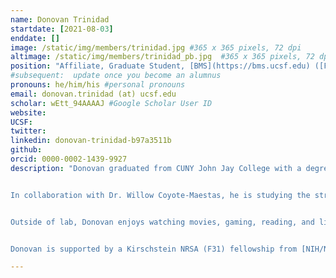 ```yaml
---
name: Donovan Trinidad
startdate: [2021-08-03]
enddate: []
image: /static/img/members/trinidad.jpg #365 x 365 pixels, 72 dpi
altimage: /static/img/members/trinidad_pb.jpg  #365 x 365 pixels, 72 dpi
position: "Affiliate, Graduate Student, [BMS](https://bms.ucsf.edu) ([F31 NRSA](https://www.nigms.nih.gov/))"
#subsequent:  update once you become an alumnus
pronouns: he/him/his #personal pronouns
email: donovan.trinidad (at) ucsf.edu
scholar: wEtt_94AAAAJ #Google Scholar User ID
website:
UCSF:
twitter:
linkedin: donovan-trinidad-b97a3511b
github:
orcid: 0000-0002-1439-9927
description: "Donovan graduated from CUNY John Jay College with a degree in Cell and Molecular Biology. As an undergraduate, he worked under [Dr. Nathan Lents](https://nathanlents.wordpress.com) to help develop a computational model that determined an individual's time of death based on changes in the cadaver's skin microbiome.


In collaboration with Dr. Willow Coyote-Maestas, he is studying the structure-function relationship of the ESX-3 secretion system in M. smegmatis.


Outside of lab, Donovan enjoys watching movies, gaming, reading, and listening to music. He promises he isn't ignoring you, he's just wearing headphones and they're hidden by his hair.


Donovan is supported by a Kirschstein NRSA (F31) fellowship from [NIH/NIGMS](https://www.nigms.nih.gov/)."

---
```

